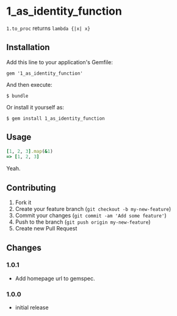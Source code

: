 # 1\_as\_identity\_function

`1.to_proc` returns `lambda {|x| x}`

## Installation

Add this line to your application's Gemfile:

    gem '1_as_identity_function'

And then execute:

    $ bundle

Or install it yourself as:

    $ gem install 1_as_identity_function

## Usage

```ruby
[1, 2, 3].map(&1)
=> [1, 2, 3]
```

Yeah.

## Contributing

1. Fork it
2. Create your feature branch (`git checkout -b my-new-feature`)
3. Commit your changes (`git commit -am 'Add some feature'`)
4. Push to the branch (`git push origin my-new-feature`)
5. Create new Pull Request

## Changes

### 1.0.1

* Add homepage url to gemspec.

### 1.0.0

* initial release
